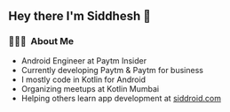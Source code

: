 ## Hey there I'm Siddhesh 👋


<h3> 👨🏻‍💻 &nbsp;About Me </h3>

- Android Engineer at Paytm Insider
- Currently developing Paytm & Paytm for business
- I mostly code in Kotlin for Android
- Organizing meetups at Kotlin Mumbai 
- Helping others learn app development at <a href="https://siddroid.com">siddroid.com</a>



